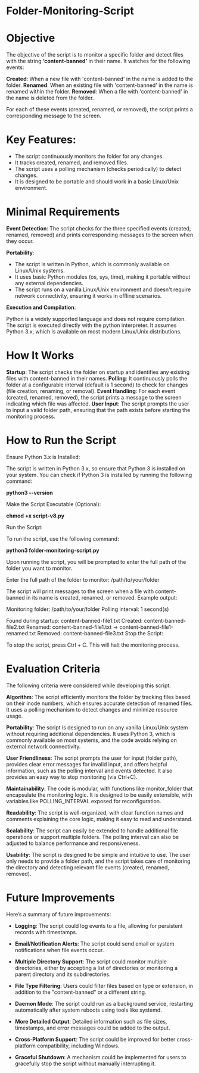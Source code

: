 # Folder-Monitoring-Script

# Objective

The objective of the script is to monitor a specific folder and detect files with the string **‘content-banned’** in their name. It watches for the following events:

**Created**: When a new file with 'content-banned' in the name is added to the folder.
**Renamed**: When an existing file with 'content-banned' in the name is renamed within the folder.
**Removed**: When a file with 'content-banned' in the name is deleted from the folder.

For each of these events (created, renamed, or removed), the script prints a corresponding message to the screen.

# Key Features:

- The script continuously monitors the folder for any changes.
- It tracks created, renamed, and removed files.
- The script uses a polling mechanism (checks periodically) to detect changes.
- It is designed to be portable and should work in a basic Linux/Unix environment.

# Minimal Requirements

**Event Detection**: The script checks for the three specified events (created, renamed, removed) and prints corresponding messages to the screen when they occur.

**Portability**: 

- The script is written in Python, which is commonly available on Linux/Unix systems.
- It uses basic Python modules (os, sys, time), making it portable without any external dependencies.
- The script runs on a vanilla Linux/Unix environment and doesn't require network connectivity, ensuring it works in offline scenarios.

**Execution and Compilation**:

Python is a widely supported language and does not require compilation. The script is executed directly with the python interpreter.
It assumes Python 3.x, which is available on most modern Linux/Unix distributions.

# How It Works

**Startup**: The script checks the folder on startup and identifies any existing files with content-banned in their names.
**Polling**: It continuously polls the folder at a configurable interval (default is 1 second) to check for changes (file creation, renaming, or removal).
**Event Handling**: For each event (created, renamed, removed), the script prints a message to the screen indicating which file was affected.
**User Input**: The script prompts the user to input a valid folder path, ensuring that the path exists before starting the monitoring process.

# How to Run the Script

Ensure Python 3.x is Installed:

The script is written in Python 3.x, so ensure that Python 3 is installed on your system.
You can check if Python 3 is installed by running the following command:

**python3 --version**

Make the Script Executable (Optional):

**chmod +x script-v8.py**

Run the Script:

To run the script, use the following command:

**python3 folder-monitoring-script.py**

Upon running the script, you will be prompted to enter the full path of the folder you want to monitor.

Enter the full path of the folder to monitor: /path/to/your/folder

The script will print messages to the screen when a file with content-banned in its name is created, renamed, or removed.
Example output:

Monitoring folder: /path/to/your/folder
Polling interval: 1 second(s)

Found during startup: content-banned-file1.txt
Created: content-banned-file2.txt
Renamed: content-banned-file1.txt -> content-banned-file1-renamed.txt
Removed: content-banned-file3.txt
Stop the Script:

To stop the script, press Ctrl + C. This will halt the monitoring process.

# Evaluation Criteria

The following criteria were considered while developing this script:

**Algorithm**: The script efficiently monitors the folder by tracking files based on their inode numbers, which ensures accurate detection of renamed files. It uses a polling mechanism to detect changes and minimize resource usage.

**Portability**: The script is designed to run on any vanilla Linux/Unix system without requiring additional dependencies. It uses Python 3, which is commonly available on most systems, and the code avoids relying on external network connectivity.

**User Friendliness**: The script prompts the user for input (folder path), provides clear error messages for invalid input, and offers helpful information, such as the polling interval and events detected. It also provides an easy way to stop monitoring (via Ctrl+C).

**Maintainability**: The code is modular, with functions like monitor_folder that encapsulate the monitoring logic. It is designed to be easily extensible, with variables like POLLING_INTERVAL exposed for reconfiguration.

**Readability**: The script is well-organized, with clear function names and comments explaining the core logic, making it easy to read and understand.

**Scalability**: The script can easily be extended to handle additional file operations or support multiple folders. The polling interval can also be adjusted to balance performance and responsiveness.

**Usability**: The script is designed to be simple and intuitive to use. The user only needs to provide a folder path, and the script takes care of monitoring the directory and detecting relevant file events (created, renamed, removed).

# Future Improvements

Here’s a summary of future improvements:

- **Logging**: The script could log events to a file, allowing for persistent records with timestamps.

- **Email/Notification Alerts**: The script could send email or system notifications when file events occur.

- **Multiple Directory Support**: The script could monitor multiple directories, either by accepting a list of directories or monitoring a parent directory and its subdirectories.

- **File Type Filtering**: Users could filter files based on type or extension, in addition to the "content-banned" or a different string.

- **Daemon Mode**: The script could run as a background service, restarting automatically after system reboots using tools like systemd.

- **More Detailed Output**: Detailed information such as file sizes, timestamps, and error messages could be added to the output.

- **Cross-Platform Support**: The script could be improved for better cross-platform compatibility, including Windows.

- **Graceful Shutdown**: A mechanism could be implemented for users to gracefully stop the script without manually interrupting it.
